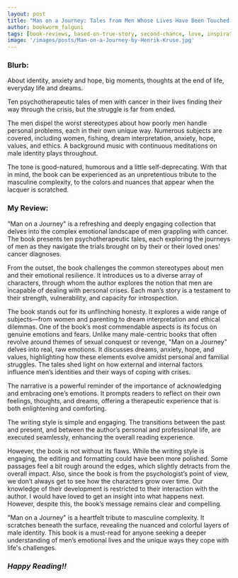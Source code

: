 ```yaml
---
layout: post
title: "Man on a Journey: Tales from Men Whose Lives Have Been Touched by Cancer by Henrik Kruse"
author: bookworm_falguni
tags: [book-reviews, based-on-true-story, second-chance, love, inspirational, coming-of-age, alcoholism, dark-secrets, non-fiction, self-help, philosophy, life, death, disability, mental-health, old-age, positivity, farewell, personality, doctor, family, parents, siblings, partner, partner]
image: '/images/posts/Man-on-a-Journey-by-Henrik-Kruse.jpg'
---
```


### **Blurb:**
About identity, anxiety and hope, big moments, thoughts at the end of life, everyday life and dreams.

Ten psychotherapeutic tales of men with cancer in their lives finding their way through the crisis, but the struggle is far from ended.

The men dispel the worst stereotypes about how poorly men handle personal problems, each in their own unique way. Numerous subjects are covered, including women, fishing, dream interpretation, anxiety, hope, values, and ethics. A background music with continuous meditations on male identity plays throughout.

The tone is good-natured, humorous and a little self-deprecating. With that in mind, the book can be experienced as an unpretentious tribute to the masculine complexity, to the colors and nuances that appear when the lacquer is scratched.

### **My Review:**
"Man on a Journey" is a refreshing and deeply engaging collection that delves into the complex emotional landscape of men grappling with cancer. The book presents ten psychotherapeutic tales, each exploring the journeys of men as they navigate the trials brought on by their or their loved ones' cancer diagnoses.

From the outset, the book challenges the common stereotypes about men and their emotional resilience. It introduces us to a diverse array of characters, through whom the author explores the notion that men are incapable of dealing with personal crises. Each man’s story is a testament to their strength, vulnerability, and capacity for introspection.

The book stands out for its unflinching honesty. It explores a wide range of subjects—from women and parenting to dream interpretation and ethical dilemmas. One of the book’s most commendable aspects is its focus on genuine emotions and fears. Unlike many male-centric books that often revolve around themes of sexual conquest or revenge, "Man on a Journey" delves into real, raw emotions. It discusses dreams, anxiety, hope, and values, highlighting how these elements evolve amidst personal and familial struggles. The tales shed light on how external and internal factors influence men’s identities and their ways of coping with crises.

The narrative is a powerful reminder of the importance of acknowledging and embracing one’s emotions. It prompts readers to reflect on their own feelings, thoughts, and dreams, offering a therapeutic experience that is both enlightening and comforting. 

The writing style is simple and engaging. The transitions between the past and present, and between the author’s personal and professional life, are executed seamlessly, enhancing the overall reading experience. 

However, the book is not without its flaws. While the writing style is engaging, the editing and formatting could have been more polished. Some passages feel a bit rough around the edges, which slightly detracts from the overall impact. Also, since the book is from the psychologist’s point of view, we don’t always get to see how the characters grow over time. Our knowledge of their development is restricted to their interaction with the author. I would have loved to get an insight into what happens next. However, despite this, the book’s message remains clear and compelling.

"Man on a Journey" is a heartfelt tribute to masculine complexity. It scratches beneath the surface, revealing the nuanced and colorful layers of male identity. This book is a must-read for anyone seeking a deeper understanding of men’s emotional lives and the unique ways they cope with life's challenges.

### ***Happy Reading!!***

